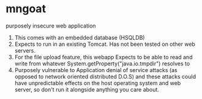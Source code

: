 # mngoat
purposely insecure web application

1) This comes with an embedded database (HSQLDB)
2) Expects to run in an existing Tomcat.  Has not been tested on other web servers.
3) For the file upload feature, this webapp Expects to be able to read and write from whatever System.getProperty("java.io.tmpdir") resolves to 
4) Purposely vulnerable to Application denial of service attacks (as opposed to network oriented distributed D.O.S) and these attacks could have unpredictable effects on the host operating system and web server, so don't run it alongside anything you care about. 
